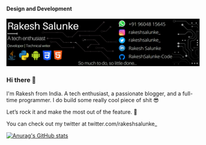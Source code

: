 #### Design and Development
![Design and Development](https://github.com/RakeshSalunke-Code/RakeshSalunke-Code/blob/main/Screenshot%20(62).png)

### Hi there 👋

I'm Rakesh from India.
A tech enthusiast, a passionate blogger, and a full-time programmer. I do build some really cool piece of shit 😎

Let’s rock it and make the most out of the feature. 🚀

You can check out my twitter at twitter.com/rakeshsalunke_

[![Anurag's GitHub stats](https://github-readme-stats.vercel.app/api?username=RakeshSalunke-Code)](https://github.com/anuraghazra/github-readme-stats)
